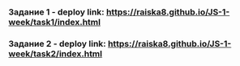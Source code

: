  ### Задание 1 - deploy link:  https://raiska8.github.io/JS-1-week/task1/index.html
 ### Задание 2 - deploy link:  https://raiska8.github.io/JS-1-week/task2/index.html

